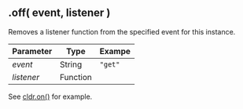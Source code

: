 ## .off( event, listener )

Removes a listener function from the specified event for this instance.

| Parameter | Type | Exampe |
| --- | --- | --- |
| *event* | String | `"get"` |
| *listener* | Function | |

See [cldr.on()](on.md) for example.
